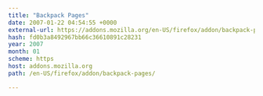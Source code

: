 ```yaml
---
title: "Backpack Pages"
date: 2007-01-22 04:54:55 +0000
external-url: https://addons.mozilla.org/en-US/firefox/addon/backpack-pages/
hash: fd0b3a8492967bb66c36610891c28231
year: 2007
month: 01
scheme: https
host: addons.mozilla.org
path: /en-US/firefox/addon/backpack-pages/

---
```



